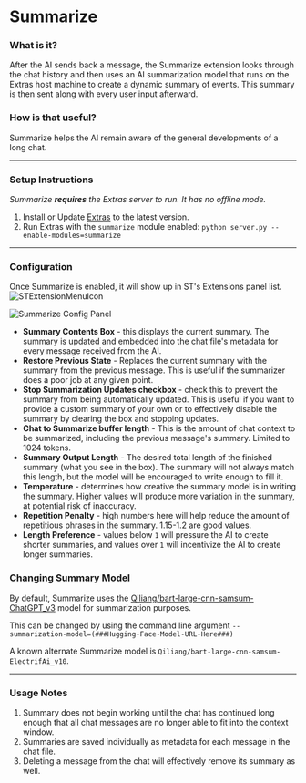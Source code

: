 # Summarize

### What is it?

After the AI sends back a message, the Summarize extension looks through the chat history and then uses an AI summarization model that runs on the Extras host machine to create a dynamic summary of events. This summary is then sent along with every user input afterward.

### How is that useful?

Summarize helps the AI remain aware of the general developments of a long chat.

***

### Setup Instructions

*Summarize **requires** the Extras server to run. It has no offline mode.*

1. Install or Update [Extras](https://github.com/SillyTavern/SillyTavern-extras) to the latest version.
2. Run Extras with the `summarize` module enabled: `python server.py --enable-modules=summarize`

***

### Configuration

Once Summarize is enabled, it will show up in ST's Extensions panel list.
![STExtensionMenuIcon](https://github.com/SillyTavern/SillyTavern/assets/124905043/4545037e-dff8-4373-9513-cddb69780be1)

![Summarize Config Panel](https://files.catbox.moe/9ow1l9.png)

- **Summary Contents Box** - this displays the current summary. The summary is updated and embedded into the chat file's metadata for every message received from the AI.
- **Restore Previous State** - Replaces the current summary with the summary from the previous message. This is useful if the summarizer does a poor job at any given point.
- **Stop Summarization Updates checkbox** - check this to prevent the summary from being automatically updated. This is useful if you want to provide a custom summary of your own or to effectively disable the summary by clearing the box and stopping updates.
- **Chat to Summarize buffer length** - This is the amount of chat context to be summarized, including the previous message's summary. Limited to 1024 tokens.
- **Summary Output Length** - The desired total length of the finished summary (what you see in the box). The summary will not always match this length, but the model will be encouraged to write enough to fill it.
- **Temperature** - determines how creative the summary model is in writing the summary. Higher values will produce more variation in the summary, at potential risk of inaccuracy.
- **Repetition Penalty** - high numbers here will help reduce the amount of repetitious phrases in the summary. 1.15-1.2 are good values.
- **Length Preference** - values below `1` will pressure the AI to create shorter summaries, and values over `1` will incentivize the AI to create longer summaries.

### Changing Summary Model

By default, Summarize uses the [Qiliang/bart-large-cnn-samsum-ChatGPT_v3](https://huggingface.co/Qiliang/bart-large-cnn-samsum-ChatGPT_v3) model for summarization purposes.

This can be changed by using the command line argument `--summarization-model=(###Hugging-Face-Model-URL-Here###)`

A known alternate Summarize model is `Qiliang/bart-large-cnn-samsum-ElectrifAi_v10`.

***

### Usage Notes

1. Summary does not begin working until the chat has continued long enough that all chat messages are no longer able to fit into the context window.
2. Summaries are saved individually as metadata for each message in the chat file.
3. Deleting a message from the chat will effectively remove its summary as well.
